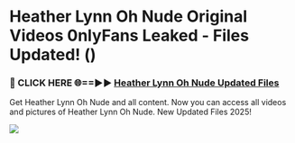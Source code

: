 # Heather Lynn Oh Nude Original Videos 0nlyFans Leaked - Files Updated! ()

<h3>🔴 CLICK HERE 🌐==►► <a href="https://tinyurl.com/2p9ay9w9" rel="nofollow">Heather Lynn Oh Nude Updated Files</a></h3>

Get Heather Lynn Oh Nude and all content. Now you can access all videos and pictures of Heather Lynn Oh Nude. New Updated Files 2025!

[![](https://i.imgur.com/KQgVmj3.gif)](https://tinyurl.com/2p9ay9w9)
